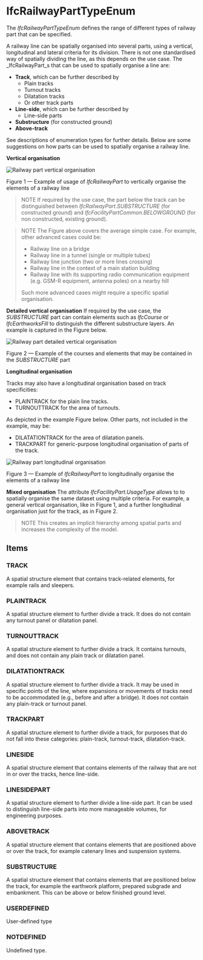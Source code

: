 # IfcRailwayPartTypeEnum

The _IfcRailwayPartTypeEnum_ defines the range of different types of railway part that can be specified.<!-- end of definition -->

A railway line can be spatially organised into several parts, using a vertical, longitudinal and lateral criteria for its division. There is not one standardised way of spatially dividing the line, as this depends on the use case. The _IfcRailwayPart_s that can be used to spatially organise a line are:

- **Track**, which can be further described by
    - Plain tracks
    - Turnout tracks
    - Dilatation tracks
    - Or other track parts
- **Line-side**, which can be further described by
    - Line-side parts
- **Substructure** (for constructed ground)
- **Above-track**

See descriptions of enumeration types for further details. Below are some suggestions on how parts can be used to spatially organise a railway line.

**Vertical organisation**

![Railway part vertical organisation](../../../../figures/IfcRailwayPartTypeEnum-global.png)

Figure 1 — Example of usage of _IfcRailwayPart_ to vertically organise the elements of a railway line

> NOTE  If required by the use case, the part below the track can be distinguished between _IfcRailwayPart.SUBSTRUCTURE_ (for constructed ground) and _IfcFacilityPartCommon.BELOWGROUND_ (for non constructed, existing ground).

> NOTE  The Figure above covers the average simple case. For example, other advanced cases could be:
> * Railway line on a bridge
> * Railway line in a tunnel (single or multiple tubes)
> * Railway line junction (two or more lines crossing)
> * Railway line in the context of a main station building
> * Railway line with its supporting radio communication equipment (e.g. GSM-R equipment, antenna poles) on a nearby hill
> 
> Such more advanced cases might require a specific spatial organisation.

**Detailed vertical organisation**
If required by the use case, the *SUBSTRUCTURE* part can contain elements such as _IfcCourse_ or _IfcEarthworksFill_ to distinguish the different substructure layers. An example is captured in the Figure below.

![Railway part detailed vertical organisation](../../../../figures/IfcRailwayPartTypeEnum-substructure.png)

Figure 2 — Example of the courses and elements that may be contained in the *SUBSTRUCTURE* part 

**Longitudinal organisation**

Tracks may also have a longitudinal organisation based on track specificities:

* PLAINTRACK for the plain line tracks.
* TURNOUTTRACK for the area of turnouts.

As depicted in the example Figure below. Other parts, not included in the example, may be:
* DILATATIONTRACK for the area of dilatation panels.
* TRACKPART for generic-purpose longitudinal organisation of parts of the track.

![Railway part longitudinal organisation](../../../../figures/IfcRailwayPartTypeEnum-track.png)

Figure 3 — Example of _IfcRailwayPart_ to longitudinally organise the elements of a railway line

**Mixed organisation**
The attribute _IfcFacilityPart.UsageType_ allows to to spatially organise the same dataset using multiple criteria. For example, a general vertical organisation, like in Figure 1, and a further longitudinal organisation just for the track, as in Figure 2. 

> NOTE  This creates an implicit hierarchy among spatial parts and increases the complexity of the model.

## Items

### TRACK
A spatial structure element that contains track-related elements, for example rails and sleepers.

### PLAINTRACK
A spatial structure element to further divide a track. It does do not contain any turnout panel or dilatation panel.

### TURNOUTTRACK
A spatial structure element to further divide a track. It contains turnouts, and does not contain any plain track or dilatation panel.

### DILATATIONTRACK
A spatial structure element to further divide a track. It may be used in specific points of the line, where expansions or movements of tracks need to be accommodated (e.g., before and after a bridge). It does not contain any plain-track or turnout panel.

### TRACKPART
A spatial structure element to further divide a track, for purposes that do not fall into these categories: plain-track, turnout-track, dilatation-track.

### LINESIDE
A spatial structure element that contains elements of the railway that are not in or over the tracks, hence line-side.

### LINESIDEPART
A spatial structure element to further divide a line-side part. It can be used to distinguish line-side parts into more manageable volumes, for engineering purposes.

### ABOVETRACK
A spatial structure element that contains elements that are positioned above or over the track, for example catenary lines and suspension systems.

### SUBSTRUCTURE
A spatial structure element that contains elements that are positioned below the track, for example the earthwork platform, prepared subgrade and embankment. This can be above or below finished ground level. 

### USERDEFINED
User-defined type

### NOTDEFINED
Undefined type.
